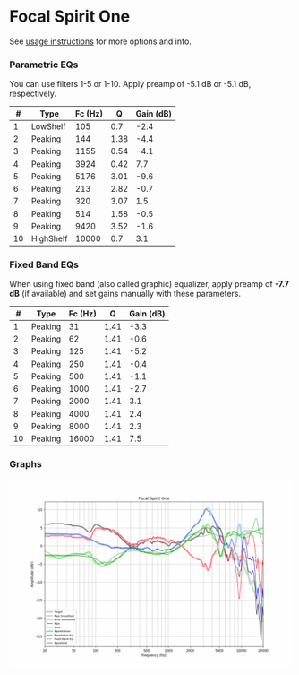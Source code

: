 # Focal Spirit One
See [usage instructions](https://github.com/jaakkopasanen/AutoEq#usage) for more options and info.

### Parametric EQs
You can use filters 1-5 or 1-10. Apply preamp of -5.1 dB or -5.1 dB, respectively.

|   # | Type      |   Fc (Hz) |    Q |   Gain (dB) |
|-----|-----------|-----------|------|-------------|
|   1 | LowShelf  |       105 | 0.7  |        -2.4 |
|   2 | Peaking   |       144 | 1.38 |        -4.4 |
|   3 | Peaking   |      1155 | 0.54 |        -4.1 |
|   4 | Peaking   |      3924 | 0.42 |         7.7 |
|   5 | Peaking   |      5176 | 3.01 |        -9.6 |
|   6 | Peaking   |       213 | 2.82 |        -0.7 |
|   7 | Peaking   |       320 | 3.07 |         1.5 |
|   8 | Peaking   |       514 | 1.58 |        -0.5 |
|   9 | Peaking   |      9420 | 3.52 |        -1.6 |
|  10 | HighShelf |     10000 | 0.7  |         3.1 |

### Fixed Band EQs
When using fixed band (also called graphic) equalizer, apply preamp of **-7.7 dB** (if available) and set gains manually with these parameters.

|   # | Type    |   Fc (Hz) |    Q |   Gain (dB) |
|-----|---------|-----------|------|-------------|
|   1 | Peaking |        31 | 1.41 |        -3.3 |
|   2 | Peaking |        62 | 1.41 |        -0.6 |
|   3 | Peaking |       125 | 1.41 |        -5.2 |
|   4 | Peaking |       250 | 1.41 |        -0.4 |
|   5 | Peaking |       500 | 1.41 |        -1.1 |
|   6 | Peaking |      1000 | 1.41 |        -2.7 |
|   7 | Peaking |      2000 | 1.41 |         3.1 |
|   8 | Peaking |      4000 | 1.41 |         2.4 |
|   9 | Peaking |      8000 | 1.41 |         2.3 |
|  10 | Peaking |     16000 | 1.41 |         7.5 |

### Graphs
![](./Focal%20Spirit%20One.png)
